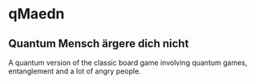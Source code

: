 # qMaedn
## Quantum Mensch ärgere dich nicht

A quantum version of the classic board game involving quantum games, entanglement and a lot of angry people.
